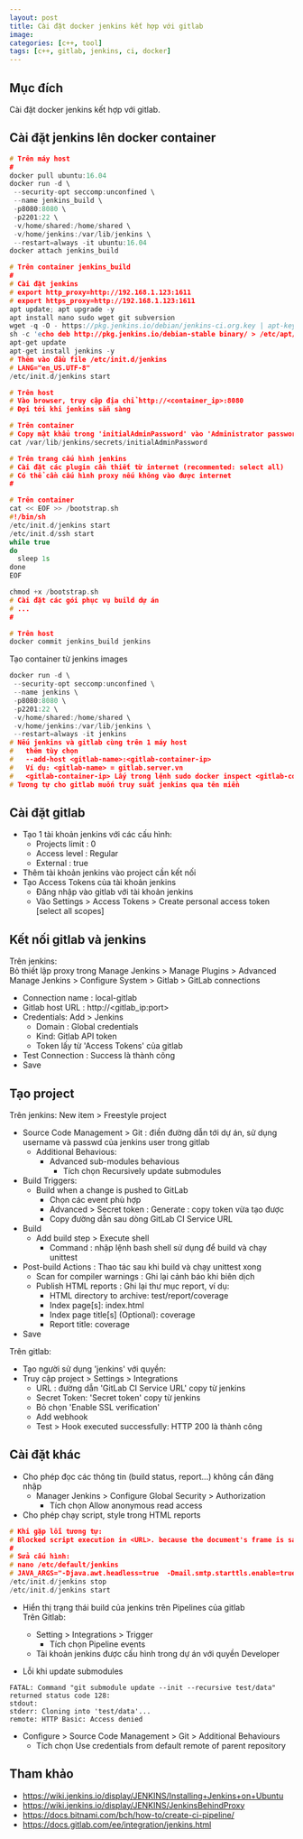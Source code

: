 ```yaml
---
layout: post
title: Cài đặt docker jenkins kết hợp với gitlab  
image: 
categories: [c++, tool]
tags: [c++, gitlab, jenkins, ci, docker]
---
```


## Mục đích  
Cài đặt docker jenkins kết hợp với gitlab.  

## Cài đặt jenkins lên docker container  
```cpp
# Trên máy host 
#
docker pull ubuntu:16.04
docker run -d \
 --security-opt seccomp:unconfined \
 --name jenkins_build \
 -p8080:8080 \
 -p2201:22 \
 -v/home/shared:/home/shared \
 -v/home/jenkins:/var/lib/jenkins \ 
 --restart=always -it ubuntu:16.04
docker attach jenkins_build

# Trên container jenkins_build
#
# Cài đặt jenkins 
# export http_proxy=http://192.168.1.123:1611
# export https_proxy=http://192.168.1.123:1611
apt update; apt upgrade -y
apt install nano sudo wget git subversion
wget -q -O - https://pkg.jenkins.io/debian/jenkins-ci.org.key | apt-key add -
sh -c 'echo deb http://pkg.jenkins.io/debian-stable binary/ > /etc/apt/sources.list.d/jenkins.list'
apt-get update
apt-get install jenkins -y
# Thêm vào đầu file /etc/init.d/jenkins
# LANG="en_US.UTF-8"
/etc/init.d/jenkins start

# Trên host 
# Vào browser, truy cập địa chỉ http://<container_ip>:8080
# Đợi tới khi jenkins sẵn sàng 

# Trên container
# Copy mật khẩu trong 'initialAdminPassword' vào 'Administrator password' trên browser của host 
cat /var/lib/jenkins/secrets/initialAdminPassword

# Trên trang cấu hình jenkins 
# Cài đặt các plugin cần thiết từ internet (recommented: select all) 
# Có thể cần cấu hình proxy nếu không vào được internet 
#

# Trên container
cat << EOF >> /bootstrap.sh
#!/bin/sh
/etc/init.d/jenkins start
/etc/init.d/ssh start
while true
do
  sleep 1s
done
EOF

chmod +x /bootstrap.sh
# Cài đặt các gói phục vụ build dự án
# ...
#

# Trên host
docker commit jenkins_build jenkins
```

Tạo container từ jenkins images 
```cpp
docker run -d \
 --security-opt seccomp:unconfined \
 --name jenkins \
 -p8080:8080 \
 -p2201:22 \
 -v/home/shared:/home/shared \
 -v/home/jenkins:/var/lib/jenkins \ 
 --restart=always -it jenkins
# Nếu jenkins và gitlab cùng trên 1 máy host 
#   thêm tùy chọn 
#   --add-host <gitlab-name>:<gitlab-container-ip>
#   Ví dụ: <gitlab-name> = gitlab.server.vn
#   <gitlab-container-ip> Lấy trong lệnh sudo docker inspect <gitlab-container> | grep IP
# Tương tự cho gitlab muốn truy suất jenkins qua tên miền 
```

## Cài đặt gitlab
- Tạo 1 tài khoản jenkins với các cấu hình:
  * Projects limit : 0
  * Access level : Regular
  * External : true
- Thêm tài khoản jenkins vào project cần kết nối 
- Tạo Access Tokens của tài khoản jenkins 
  * Đăng nhập vào gitlab với tài khoản jenkins
  * Vào Settings > Access Tokens > Create personal access token [select all scopes]

## Kết nối gitlab và jenkins  
Trên jenkins:  
Bỏ thiết lập proxy trong Manage Jenkins > Manage Plugins > Advanced  
Manage Jenkins > Configure System > Gitlab > GitLab connections  
- Connection name : local-gitlab
- Gitlab host URL : http://<gitlab_ip:port>
- Credentials: Add > Jenkins 
  * Domain : Global credentials
  * Kind: Gitlab API token
  * Token lấy từ 'Access Tokens' của gitlab
- Test Connection : Success là thành công  
- Save 

## Tạo project  
Trên jenkins:
New item > Freestyle project 
- Source Code Management > Git : điền đường dẫn tới dự án, sử dụng username và passwd của jenkins user trong gitlab
  * Additional Behavious:
    * Advanced sub-modules behavious
      * Tích chọn Recursively update submodules
- Build Triggers:
  * Build when a change is pushed to GitLab
    * Chọn các event phù hợp 
    * Advanced > Secret token : Generate : copy token vừa tạo được 
    * Copy đường dẫn sau dòng GitLab CI Service URL
- Build
  * Add build step > Execute shell
    * Command : nhập lệnh bash shell sử dụng để build và chạy unittest 
- Post-build Actions : Thao tác sau khi build và chạy unittest xong 
  * Scan for compiler warnings : Ghi lại cảnh báo khi biên dịch 
  * Publish HTML reports : Ghi lại thư mục report, ví dụ:
    * HTML directory to archive: test/report/coverage
    * Index page[s]: index.html
    * Index page title[s] (Optional): coverage
    * Report title: coverage
- Save
    
Trên gitlab:  
- Tạo người sử dụng 'jenkins' với quyền: 
- Truy cập project > Settings > Integrations
  * URL : đường dẫn 'GitLab CI Service URL' copy từ jenkins
  * Secret Token: 'Secret token' copy từ jenkins
  * Bỏ chọn 'Enable SSL verification'
  * Add webhook 
  * Test > Hook executed successfully: HTTP 200 là thành công 

## Cài đặt khác  
- Cho phép đọc các thông tin (build status, report...) không cần đăng nhập
  * Manager Jenkins > Configure Global Security > Authorization
    * Tích chọn Allow anonymous read access
- Cho phép chạy script, style trong HTML reports  
```cpp
# Khi gặp lỗi tương tự:
# Blocked script execution in <URL>. because the document's frame is sandboxed and the 'allow-scripts' permission is not set (Google Chrome)
#
# Sửa cấu hình:
# nano /etc/default/jenkins
# JAVA_ARGS="-Djava.awt.headless=true  -Dmail.smtp.starttls.enable=true -Dhudson.model.DirectoryBrowserSupport.CSP=\"\""
/etc/init.d/jenkins stop
/etc/init.d/jenkins start
```
- Hiển thị trạng thái build của jenkins trên Pipelines của gitlab  
Trên Gitlab: 
  * Setting > Integrations > Trigger
    * Tích chọn Pipeline events
  * Tài khoản jenkins được cấu hình trong dự án với quyền Developer
  
    

- Lỗi khi update submodules  
```log
FATAL: Command "git submodule update --init --recursive test/data" returned status code 128:
stdout: 
stderr: Cloning into 'test/data'...
remote: HTTP Basic: Access denied
```
  * Configure > Source Code Management > Git > 	Additional Behaviours
    * Tích chọn Use credentials from default remote of parent repository

## Tham khảo  
- https://wiki.jenkins.io/display/JENKINS/Installing+Jenkins+on+Ubuntu
- https://wiki.jenkins.io/display/JENKINS/JenkinsBehindProxy
- https://docs.bitnami.com/bch/how-to/create-ci-pipeline/
- https://docs.gitlab.com/ee/integration/jenkins.html



